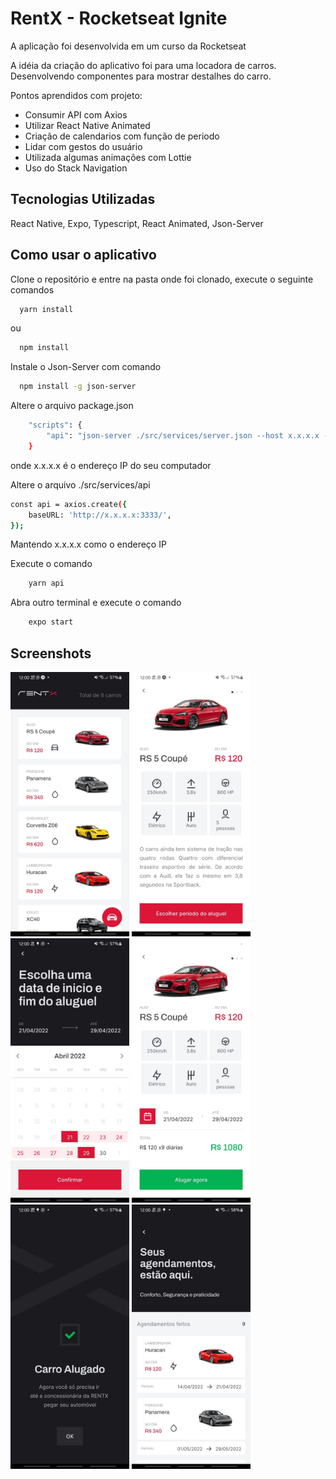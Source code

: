 # RentX - Rocketseat Ignite

A aplicação foi desenvolvida em um curso da Rocketseat

A idéia da criação do aplicativo foi para uma locadora de carros. Desenvolvendo componentes para mostrar destalhes do carro.

Pontos aprendidos com projeto:

- Consumir API com Axios
- Utilizar React Native Animated
- Criação de calendarios com função de periodo
- Lidar com gestos do usuário
- Utilizada algumas animações com Lottie
- Uso do Stack Navigation

## Tecnologias Utilizadas

React Native, Expo, Typescript, React Animated, Json-Server

## Como usar o aplicativo
Clone o repositório e entre na pasta onde foi clonado, execute o seguinte comandos

```bash
  yarn install
```
ou
```bash
  npm install
```
Instale o Json-Server com comando
```bash
  npm install -g json-server
```
Altere o arquivo package.json
```bash
    "scripts": {
        "api": "json-server ./src/services/server.json --host x.x.x.x --port 3333 --delay 700"
    }
```
onde x.x.x.x é o endereço IP do seu computador

Altere o arquivo ./src/services/api
```bash
const api = axios.create({
    baseURL: 'http://x.x.x.x:3333/',
});
```
Mantendo x.x.x.x como o endereço IP

Execute o comando
```bash
    yarn api
```

Abra outro terminal e execute o comando
```bash
    expo start
```


## Screenshots
<div style="flex-direction: row;"> 
    <img src="https://github.com/fealex95/rentx/blob/master/screenshots/WhatsApp%20Image%202022-04-21%20at%2012.02.00%20(1).jpeg" width=190 /> 
    <img src="https://github.com/fealex95/rentx/blob/master/screenshots/WhatsApp%20Image%202022-04-21%20at%2012.02.01.jpeg" width=190 /> 
    <img src="https://github.com/fealex95/rentx/blob/master/screenshots/WhatsApp%20Image%202022-04-21%20at%2012.01.59%20(3).jpeg" width=190 /> 
    <img src="https://github.com/fealex95/rentx/blob/master/screenshots/WhatsApp%20Image%202022-04-21%20at%2012.02.00.jpeg" width=190 />  
    <img src="https://github.com/fealex95/rentx/blob/master/screenshots/WhatsApp%20Image%202022-04-21%20at%2012.01.59%20(1).jpeg" width=190 />   
    <img src="https://github.com/fealex95/rentx/blob/master/screenshots/WhatsApp%20Image%202022-04-21%20at%2012.01.58.jpeg" width=190 />     
</div>
